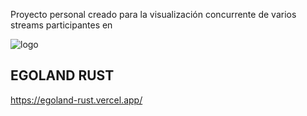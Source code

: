 Proyecto personal creado para la visualización concurrente de varios streams participantes en

![logo](https://egoland-rust.vercel.app/logo2.png)

## EGOLAND RUST

https://egoland-rust.vercel.app/
